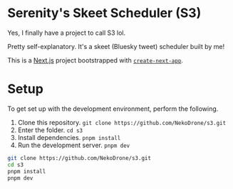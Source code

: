 # Serenity's Skeet Scheduler (S3)

Yes, I finally have a project to call S3 lol.

Pretty self-explanatory. It's a skeet (Bluesky tweet) scheduler built by me!

This is a [Next.js](https://nextjs.org) project bootstrapped with [`create-next-app`](https://nextjs.org/docs/app/api-reference/cli/create-next-app).

# Setup

To get set up with the development environment, perform the following.

1. Clone this repository. `git clone https://github.com/NekoDrone/s3.git`
2. Enter the folder. `cd s3`
3. Install dependencies. `pnpm install`
4. Run the development server. `pnpm dev`

```bash
git clone https://github.com/NekoDrone/s3.git
cd s3
pnpm install
pnpm dev
```
